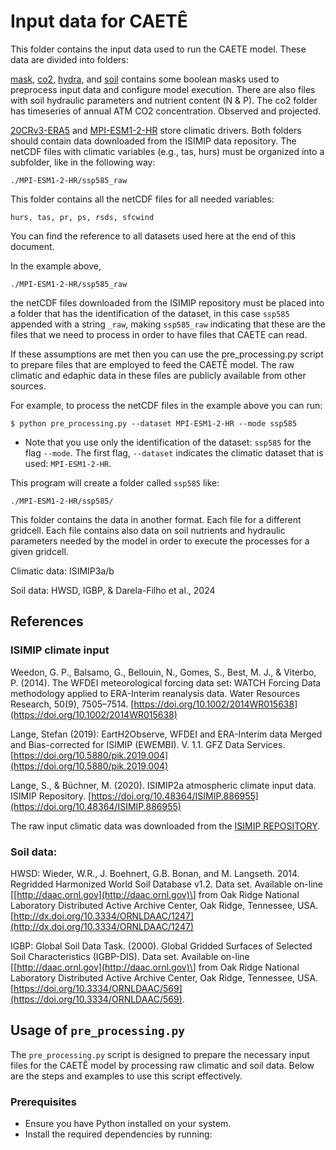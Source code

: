# Input data for CAETÊ

This folder contains the input data used to run the CAETE model. These data are divided into
folders:

[mask]("./mask/"), [co2]("./co2/"), [hydra]("./hydra/"), and [soil]("./soil/") contains some boolean masks used to preprocess input data and configure model execution. There are also files with soil hydraulic parameters and nutrient content (N & P). The co2 folder has timeseries of annual ATM CO2 concentration. Observed and projected.

[20CRv3-ERA5]("./20CRv3-ERA5/") and [MPI-ESM1-2-HR](./MPI-ESM1-2-HR/) store climatic drivers. Both folders should contain data downloaded from the ISIMIP data repository. The netCDF files with climatic variables (e.g., tas, hurs) must be organized into a subfolder, like in the following way:

```./MPI-ESM1-2-HR/ssp585_raw```

This folder contains all the netCDF files for all needed variables:

```hurs, tas, pr, ps, rsds, sfcwind```

You can find the reference to all datasets used here at the end of this document.

In the example above,

```./MPI-ESM1-2-HR/ssp585_raw```

the netCDF files downloaded from the ISIMIP repository must be placed into a folder that has the identification of the dataset, in this case ```ssp585``` appended with a string ```_raw```, making ```ssp585_raw``` indicating that these are the files that we need to process in order to have files that CAETE can read.

If these assumptions are met then you can use the pre_processing.py script to prepare files that are employed to feed the CAETÊ model. The raw climatic and edaphic data in these files are publicly available from other sources.

For example, to process the netCDF files in the example above you can run:

```$ python pre_processing.py --dataset MPI-ESM1-2-HR --mode ssp585```

* Note that you use only the identification of the dataset: ```ssp585``` for the flag ```--mode```. The first flag, ```--dataset``` indicates the climatic dataset that is used: ```MPI-ESM1-2-HR```.

This program will create a folder called ```ssp585``` like:

```./MPI-ESM1-2-HR/ssp585/```

This folder contains the data in another format. Each file for a different gridcell. Each file contains also data on soil nutrients and hydraulic parameters needed by the model in order to execute the processes for a given gridcell.

Climatic data: ISIMIP3a/b

Soil data: HWSD, IGBP, & Darela-Filho et al., 2024

## References

### ISIMIP climate input

Weedon, G. P., Balsamo, G., Bellouin, N., Gomes, S., Best, M. J., & Viterbo, P. (2014). The WFDEI meteorological forcing data set: WATCH Forcing Data methodology applied to ERA-Interim reanalysis data. Water Resources Research, 50(9), 7505–7514. [https://doi.org/10.1002/2014WR015638](https://doi.org/10.1002/2014WR015638)

Lange, Stefan (2019): EartH2Observe, WFDEI and ERA-Interim data Merged and Bias-corrected for ISIMIP (EWEMBI). V. 1.1. GFZ Data Services. [https://doi.org/10.5880/pik.2019.004](https://doi.org/10.5880/pik.2019.004)

Lange, S., & Büchner, M. (2020). ISIMIP2a atmospheric climate input data. ISIMIP Repository. [https://doi.org/10.48364/ISIMIP.886955](https://doi.org/10.48364/ISIMIP.886955)


The raw input climatic data was downloaded from the [ISIMIP REPOSITORY](https://www.isimip.org/outputdata/isimip-repository/).

### Soil data:

HWSD:
Wieder, W.R., J. Boehnert, G.B. Bonan, and M. Langseth. 2014. Regridded Harmonized World Soil Database v1.2. Data set. Available on-line \[[http://daac.ornl.gov](http://daac.ornl.gov)\] from Oak Ridge National Laboratory Distributed Active Archive Center, Oak Ridge, Tennessee, USA. [http://dx.doi.org/10.3334/ORNLDAAC/1247](http://dx.doi.org/10.3334/ORNLDAAC/1247)

IGBP: Global Soil Data Task. (2000). Global Gridded Surfaces of Selected Soil Characteristics (IGBP-DIS). Data set. Available on-line \[[http://daac.ornl.gov](http://daac.ornl.gov)\] from Oak Ridge National Laboratory Distributed Active Archive Center, Oak Ridge, Tennessee, USA. [https://doi.org/10.3334/ORNLDAAC/569](https://doi.org/10.3334/ORNLDAAC/569).

## Usage of `pre_processing.py`

The `pre_processing.py` script is designed to prepare the necessary input files for the CAETÊ model by processing raw climatic and soil data. Below are the steps and examples to use this script effectively.

### Prerequisites

- Ensure you have Python installed on your system.
- Install the required dependencies by running: